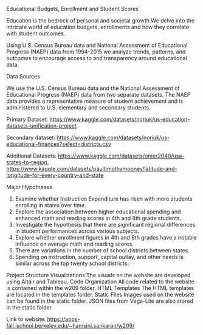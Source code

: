 Educational Budgets, Enrollment and Student Scores

Education is the bedrock of personal and societal growth.We delve into the intricate world of education budgets, enrollments and how they correlate with student outcomes.

Using U.S. Census Bureau data and National Assessment of Educational Progress (NAEP) data from 1994-2015 we analyze trends, patterns, and outcomes to encourage access to and transparency around educational data.

Data Sources

We use the U.S. Census Bureau data and the National Assessment of Educational Progress (NAEP) data from two separate datasets. 
The NAEP data provides a representative measure of student achievement and is administered to U.S. elementary and secondary students.


Primary Dataset: https://www.kaggle.com/datasets/noriuk/us-education-datasets-unification-project

Secondary dataset: https://www.kaggle.com/datasets/noriuk/us-educational-finances?select=districts.csv

Additional Datasets: https://www.kaggle.com/datasets/omer2040/usa-states-to-region, https://www.kaggle.com/datasets/paultimothymooney/latitude-and-longitude-for-every-country-and-state

Major Hypotheses
1. Examine whether Instruction Expenditure has risen with more students enrolling in states over time.
2. Explore the association between higher educational spending and enhanced math and reading scores in 4th and 8th grade students.
3. Investigate the hypothesis that there are significant regional differences in student performances across various subjects.
4. Explore whether enrollment figures in 4th and 8th grades have a notable influence on average math and reading scores.
5. There are variations in the number of school districts between states.
6. Spending on instruction, support, capital outlay, and other needs is similar across the top twenty school districts.

Project Structure
Visualizations
The visuals on the website are developed using Altair and Tableau.
Code Organization
All code related to the website is contained within the w209 folder.
HTML Templates
The HTML templates are located in the templates folder.
Static Files
Images used on the website can be found in the static folder.
JSON files from Vega-Lite are also stored in the static folder.

Link to website: https://apps-fall.ischool.berkeley.edu/~hamsini.sankaran/w209/
